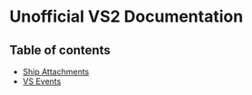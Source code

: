 # Unofficial VS2 Documentation
## Table of contents
- [Ship Attachments](ship_attachments.md)
- [VS Events](vs_events.md)

